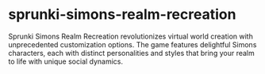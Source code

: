 # sprunki-simons-realm-recreation
Sprunki Simons Realm Recreation revolutionizes virtual world creation with unprecedented customization options. The game features delightful Simons characters, each with distinct personalities and styles that bring your realm to life with unique social dynamics.
